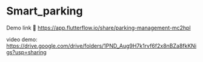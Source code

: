 # Smart_parking
Demo link 🔗 https://app.flutterflow.io/share/parking-management-mc2hpl

video demo: https://drive.google.com/drive/folders/1PND_Aug9H7k1rvf6f2x8nBZa8fkKNigs?usp=sharing
